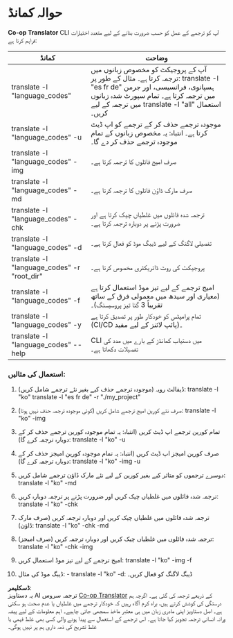 <!--
CO_OP_TRANSLATOR_METADATA:
{
  "original_hash": "b38d8f042530a4bc872def7cb2c141cd",
  "translation_date": "2025-06-12T11:24:05+00:00",
  "source_file": "getting_started/command-reference.md",
  "language_code": "ur"
}
-->
# حوالہ کمانڈ  
**Co-op Translator** CLI آپ کو ترجمے کے عمل کو حسب ضرورت بنانے کے لیے متعدد اختیارات فراہم کرتا ہے:  

کمانڈ                                       | وضاحت  
----------------------------------------------|-------------------------------------------------------------------------------------------------------------------------------------------------------------------------------------------------------  
translate -l "language_codes"                 | آپ کے پروجیکٹ کو مخصوص زبانوں میں ترجمہ کرتا ہے۔ مثال کے طور پر: translate -l "es fr de" ہسپانوی، فرانسیسی، اور جرمن میں ترجمہ کرتا ہے۔ تمام سپورٹ شدہ زبانوں میں ترجمہ کے لیے translate -l "all" استعمال کریں۔  
translate -l "language_codes" -u              | موجودہ ترجمے حذف کر کے ترجمے کو اپ ڈیٹ کرتا ہے۔ انتباہ: یہ مخصوص زبانوں کے تمام موجودہ ترجمے حذف کر دے گا۔  
translate -l "language_codes" -img            | صرف امیج فائلوں کا ترجمہ کرتا ہے۔  
translate -l "language_codes" -md             | صرف مارک ڈاؤن فائلوں کا ترجمہ کرتا ہے۔  
translate -l "language_codes" -chk            | ترجمہ شدہ فائلوں میں غلطیاں چیک کرتا ہے اور ضرورت پڑنے پر دوبارہ ترجمہ کرتا ہے۔  
translate -l "language_codes" -d              | تفصیلی لاگنگ کے لیے ڈیبگ موڈ کو فعال کرتا ہے۔  
translate -l "language_codes" -r "root_dir"   | پروجیکٹ کی روٹ ڈائریکٹری مخصوص کرتا ہے۔  
translate -l "language_codes" -f              | امیج ترجمے کے لیے تیز موڈ استعمال کرتا ہے (معیاری اور سیدھ میں معمولی فرق کے ساتھ تقریباً 3 گنا تیز پروسیسنگ)۔  
translate -l "language_codes" -y              | تمام پرامپٹس کو خودکار طور پر تصدیق کرتا ہے (CI/CD پائپ لائنز کے لیے مفید)۔  
translate -l "language_codes" --help          | CLI میں دستیاب کمانڈز کے بارے میں مدد کی تفصیلات دکھاتا ہے۔  

### استعمال کی مثالیں:  

1. ڈیفالٹ رویہ (موجودہ ترجمے حذف کیے بغیر نئے ترجمے شامل کریں):   translate -l "ko"    translate -l "es fr de" -r "./my_project"  

2. صرف نئے کورین امیج ترجمے شامل کریں (کوئی موجودہ ترجمہ حذف نہیں ہوتا):    translate -l "ko" -img  

3. تمام کورین ترجمے اپ ڈیٹ کریں (انتباہ: یہ تمام موجودہ کورین ترجمے حذف کر کے دوبارہ ترجمہ کرے گا):    translate -l "ko" -u  

4. صرف کورین امیجز اپ ڈیٹ کریں (انتباہ: یہ تمام موجودہ کورین امیجز حذف کر کے دوبارہ ترجمہ کرے گا):    translate -l "ko" -img -u  

5. دوسرے ترجموں کو متاثر کیے بغیر کورین کے لیے نئے مارک ڈاؤن ترجمے شامل کریں:    translate -l "ko" -md  

6. ترجمہ شدہ فائلوں میں غلطیاں چیک کریں اور ضرورت پڑنے پر ترجمہ دوبارہ کریں: translate -l "ko" -chk  

7. ترجمہ شدہ فائلوں میں غلطیاں چیک کریں اور دوبارہ ترجمہ کریں (صرف مارک ڈاؤن): translate -l "ko" -chk -md  

8. ترجمہ شدہ فائلوں میں غلطیاں چیک کریں اور دوبارہ ترجمہ کریں (صرف امیجز): translate -l "ko" -chk -img  

9. امیج ترجمے کے لیے تیز موڈ استعمال کریں:    translate -l "ko" -img -f  

10. ڈیبگ موڈ کی مثال: - translate -l "ko" -d: ڈیبگ لاگنگ کو فعال کریں۔

**ڈسکلیمر**:  
یہ دستاویز AI ترجمہ سروس [Co-op Translator](https://github.com/Azure/co-op-translator) کے ذریعے ترجمہ کی گئی ہے۔ اگرچہ ہم درستگی کی کوشش کرتے ہیں، براہ کرم آگاہ رہیں کہ خودکار ترجمے میں غلطیاں یا عدم صحت ہو سکتی ہے۔ اصل دستاویز اپنی مادری زبان میں ہی معتبر ماخذ سمجھی جانی چاہیے۔ اہم معلومات کے لیے پیشہ ورانہ انسانی ترجمہ تجویز کیا جاتا ہے۔ اس ترجمے کے استعمال سے پیدا ہونے والی کسی بھی غلط فہمی یا غلط تشریح کی ذمہ داری ہم پر نہیں ہوگی۔